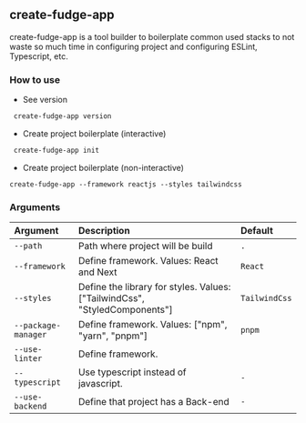 ## create-fudge-app

create-fudge-app is a tool builder to boilerplate common used stacks to not waste so much time in configuring project and configuring ESLint, Typescript, etc.

### How to use

 + See version

 ```bash
  create-fudge-app version 
 ```

 + Create project boilerplate (interactive)

 ```bash
  create-fudge-app init
 ```

 + Create project boilerplate (non-interactive)

 ```
 create-fudge-app --framework reactjs --styles tailwindcss
 ```

### Arguments

| Argument                    | Description                                      | Default     |
| :-------------------------- | :----------------------------------------------- | :---------- |
| `--path`                    | Path where project will be build                 | `.`       |
| `--framework`               | Define framework. Values: React and Next         | `React`       |
| `--styles`                  | Define the library for styles. Values: ["TailwindCss", "StyledComponents"]   | `TailwindCss`|
| `--package-manager`         | Define framework. Values: ["npm", "yarn", "pnpm"]| `pnpm`|
| `--use-linter`              | Define framework.                                | | `-` |
| `--typescript`              | Use typescript instead of javascript.            | `-`|
| `--use-backend`             | Define that project has a Back-end               | `-`|
 

